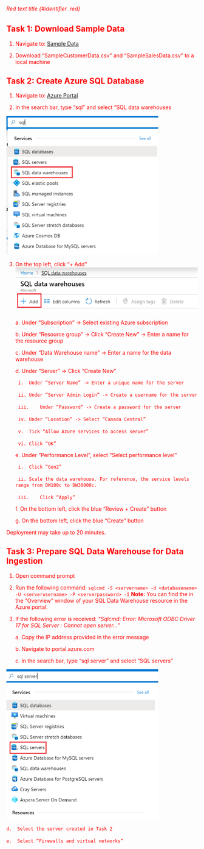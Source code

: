 

###### Red text title {#identifier .red}

##  Task 1: Download Sample Data
<style>
  body {
    color: red;
  }
</style>

1. Navigate to: [Sample Data](https://github.com/matthewrodin/AzureAnalysisServices-SlidingWindowPartitioning/tree/master/Sample%20Data)

2. Download “SampleCustomerData.csv” and “SampleSalesData.csv” to a local machine


##  Task 2: Create Azure SQL Database

1. Navigate to: [Azure Portal](https://portal.azure.com/)

2. In the search bar, type “sql” and select “SQL data warehouses
<img src="./Pictures/aas1.png" width="400">

3. On the top left, click “+ Add”
![](./Pictures/aas2.png)

	a.	Under “Subscription” -> Select existing Azure subscription

	b.	Under “Resource group” -> Click “Create New” -> Enter a name for the resource group

	c.	Under “Data Warehouse name” -> Enter a name for the data warehouse

	d.	Under “Server” -> Click “Create New” 

		i.	Under “Server Name” -> Enter a unique name for the server

		ii.	Under “Server Admin Login” -> Create a username for the server

		iii.	Under “Password” -> Create a password for the server

		iv.	Under “Location” -> Select “Canada Central”

		v.	Tick “Allow Azure services to access server”

		vi.	Click “OK”

	e.	Under “Performance Level”, select “Select performance level”

		i.	Click “Gen2”

		ii.	Scale the data warehouse. For reference, the service levels range from DW100c to DW30000c. 

		iii.	Click “Apply”

	f.	On the bottom left, click the blue “Review + Create” button

	g.	On the bottom left, click the blue “Create” button


Deployment may take up to 20 minutes.

##  Task 3: Prepare SQL Data Warehouse for Data Ingestion
1. Open command prompt
2. Run the following command:
`sqlcmd -S <servername> -d <databasename> -U <serverusername> -P <serverpassword> -I`
**Note:** You can find the <servername> in the “Overview” window of your SQL Data Warehouse resource in the Azure portal.
3. If the following error is received: *“Sqlcmd: Error: Microsoft ODBC Driver 17 for SQL Server : Cannot open server…”*

	a.	Copy the IP address provided in the error message

	b.	Navigate to portal.azure.com

	c.	In the search bar, type “sql server” and select “SQL servers”
<img src="./Pictures/aas3.png" width="400">

	d.	Select the server created in Task 2

	e.	Select “Firewalls and virtual networks”





